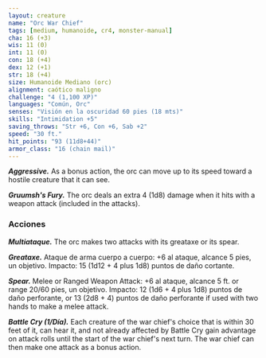 ```yaml
---
layout: creature
name: "Orc War Chief"
tags: [medium, humanoide, cr4, monster-manual]
cha: 16 (+3)
wis: 11 (0)
int: 11 (0)
con: 18 (+4)
dex: 12 (+1)
str: 18 (+4)
size: Humanoide Mediano (orc)
alignment: caótico maligno
challenge: "4 (1,100 XP)"
languages: "Común, Orc"
senses: "Visión en la oscuridad 60 pies (18 mts)"
skills: "Intimidation +5"
saving_throws: "Str +6, Con +6, Sab +2"
speed: "30 ft."
hit_points: "93 (11d8+44)"
armor_class: "16 (chain mail)"
---
```


***Aggressive.*** As a bonus action, the orc can move up to its speed toward a hostile creature that it can see.

***Gruumsh's Fury.*** The orc deals an extra 4 (1d8) damage when it hits with a weapon attack (included in the attacks).

### Acciones

***Multiataque.*** The orc makes two attacks with its greataxe or its spear.

***Greataxe.*** Ataque de arma cuerpo a cuerpo: +6 al ataque, alcance 5 pies, un objetivo. Impacto: 15 (1d12 + 4 plus 1d8) puntos de daño cortante.

***Spear.*** Melee or Ranged Weapon Attack: +6 al ataque, alcance 5 ft. or range 20/60 pies, un objetivo. Impacto: 12 (1d6 + 4 plus 1d8) puntos de daño perforante, or 13 (2d8 + 4) puntos de daño perforante if used with two hands to make a melee attack.

***Battle Cry (1/Día).*** Each creature of the war chief's choice that is within 30 feet of it, can hear it, and not already affected by Battle Cry gain advantage on attack rolls until the start of the war chief's next turn. The war chief can then make one attack as a bonus action.